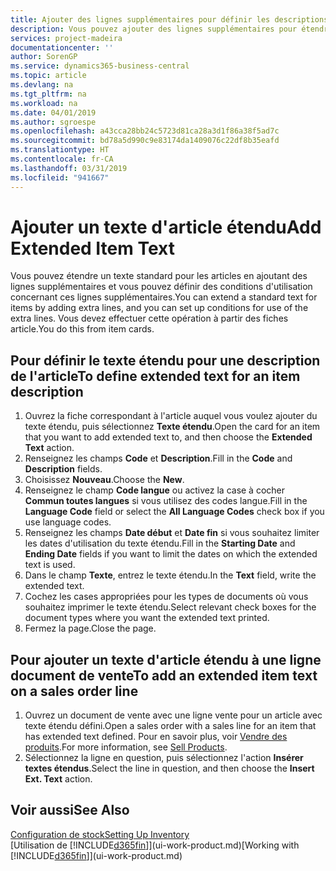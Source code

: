 ```yaml
---
title: Ajouter des lignes supplémentaires pour définir les descriptions d'article étendues | Microsoft Docs
description: Vous pouvez ajouter des lignes supplémentaires pour étendre le texte standard qui décrit un article.
services: project-madeira
documentationcenter: ''
author: SorenGP
ms.service: dynamics365-business-central
ms.topic: article
ms.devlang: na
ms.tgt_pltfrm: na
ms.workload: na
ms.date: 04/01/2019
ms.author: sgroespe
ms.openlocfilehash: a43cca28bb24c5723d81ca28a3d1f86a38f5ad7c
ms.sourcegitcommit: bd78a5d990c9e83174da1409076c22df8b35eafd
ms.translationtype: HT
ms.contentlocale: fr-CA
ms.lasthandoff: 03/31/2019
ms.locfileid: "941667"
---
```

# <a name="add-extended-item-text"></a><span data-ttu-id="89389-103">Ajouter un texte d'article étendu</span><span class="sxs-lookup"><span data-stu-id="89389-103">Add Extended Item Text</span></span>
<span data-ttu-id="89389-104">Vous pouvez étendre un texte standard pour les articles en ajoutant des lignes supplémentaires et vous pouvez définir des conditions d'utilisation concernant ces lignes supplémentaires.</span><span class="sxs-lookup"><span data-stu-id="89389-104">You can extend a standard text for items by adding extra lines, and you can set up conditions for use of the extra lines.</span></span> <span data-ttu-id="89389-105">Vous devez effectuer cette opération à partir des fiches article.</span><span class="sxs-lookup"><span data-stu-id="89389-105">You do this from item cards.</span></span>

## <a name="to-define-extended-text-for-an-item-description"></a><span data-ttu-id="89389-106">Pour définir le texte étendu pour une description de l'article</span><span class="sxs-lookup"><span data-stu-id="89389-106">To define extended text for an item description</span></span>
1. <span data-ttu-id="89389-107">Ouvrez la fiche correspondant à l'article auquel vous voulez ajouter du texte étendu, puis sélectionnez **Texte étendu**.</span><span class="sxs-lookup"><span data-stu-id="89389-107">Open the card for an item that you want to add extended text to, and then choose the **Extended Text** action.</span></span>
2. <span data-ttu-id="89389-108">Renseignez les champs **Code** et **Description**.</span><span class="sxs-lookup"><span data-stu-id="89389-108">Fill in the **Code** and **Description** fields.</span></span>
3. <span data-ttu-id="89389-109">Choisissez **Nouveau**.</span><span class="sxs-lookup"><span data-stu-id="89389-109">Choose the **New**.</span></span>
4. <span data-ttu-id="89389-110">Renseignez le champ **Code langue** ou activez la case à cocher **Commun toutes langues** si vous utilisez des codes langue.</span><span class="sxs-lookup"><span data-stu-id="89389-110">Fill in the **Language Code** field or select the **All Language Codes** check box if you use language codes.</span></span>
5. <span data-ttu-id="89389-111">Renseignez les champs **Date début** et **Date fin** si vous souhaitez limiter les dates d'utilisation du texte étendu.</span><span class="sxs-lookup"><span data-stu-id="89389-111">Fill in the **Starting Date** and **Ending Date** fields if you want to limit the dates on which the extended text is used.</span></span>
6. <span data-ttu-id="89389-112">Dans le champ **Texte**, entrez le texte étendu.</span><span class="sxs-lookup"><span data-stu-id="89389-112">In the **Text** field, write the extended text.</span></span>
7. <span data-ttu-id="89389-113">Cochez les cases appropriées pour les types de documents où vous souhaitez imprimer le texte étendu.</span><span class="sxs-lookup"><span data-stu-id="89389-113">Select relevant check boxes for the document types where you want the extended text printed.</span></span>
8. <span data-ttu-id="89389-114">Fermez la page.</span><span class="sxs-lookup"><span data-stu-id="89389-114">Close the page.</span></span>

## <a name="to-add-an-extended-item-text-on-a-sales-order-line"></a><span data-ttu-id="89389-115">Pour ajouter un texte d'article étendu à une ligne document de vente</span><span class="sxs-lookup"><span data-stu-id="89389-115">To add an extended item text on a sales order line</span></span>
1. <span data-ttu-id="89389-116">Ouvrez un document de vente avec une ligne vente pour un article avec texte étendu défini.</span><span class="sxs-lookup"><span data-stu-id="89389-116">Open a sales order with a sales line for an item that has extended text defined.</span></span> <span data-ttu-id="89389-117">Pour en savoir plus, voir [Vendre des produits](sales-how-sell-products.md).</span><span class="sxs-lookup"><span data-stu-id="89389-117">For more information, see [Sell Products](sales-how-sell-products.md).</span></span>
2. <span data-ttu-id="89389-118">Sélectionnez la ligne en question, puis sélectionnez l'action **Insérer textes étendus**.</span><span class="sxs-lookup"><span data-stu-id="89389-118">Select the line in question, and then choose the **Insert Ext. Text** action.</span></span>

## <a name="see-also"></a><span data-ttu-id="89389-119">Voir aussi</span><span class="sxs-lookup"><span data-stu-id="89389-119">See Also</span></span>
[<span data-ttu-id="89389-120">Configuration de stock</span><span class="sxs-lookup"><span data-stu-id="89389-120">Setting Up Inventory</span></span>](inventory-setup-inventory.md)  
<span data-ttu-id="89389-121">[Utilisation de [!INCLUDE[d365fin](includes/d365fin_md.md)]](ui-work-product.md)</span><span class="sxs-lookup"><span data-stu-id="89389-121">[Working with [!INCLUDE[d365fin](includes/d365fin_md.md)]](ui-work-product.md)</span></span>
